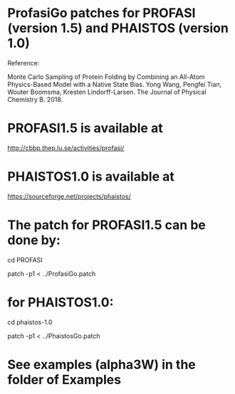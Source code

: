# ProfasiGo patches for PROFASI (version 1.5) and PHAISTOS (version 1.0)

Reference:

Monte Carlo Sampling of Protein Folding by Combining an All-Atom Physics-Based Model with a Native State Bias. Yong Wang, Pengfei Tian, Wouter Boomsma, Kresten Lindorff-Larsen. The Journal of Physical Chemistry B. 2018.

# PROFASI1.5 is available at
http://cbbp.thep.lu.se/activities/profasi/

# PHAISTOS1.0 is available at
https://sourceforge.net/projects/phaistos/

# The patch for PROFASI1.5 can be done by:
cd PROFASI

patch -p1 < ../ProfasiGo.patch

# for PHAISTOS1.0:
cd phaistos-1.0

patch -p1 < ../PhaistosGo.patch

# See examples (alpha3W) in the folder of Examples
